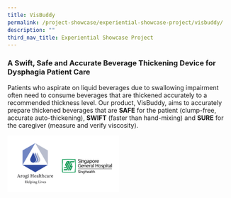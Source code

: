 ```yaml
---
title: VisBuddy
permalink: /project-showcase/experiential-showcase-project/visbuddy/
description: ""
third_nav_title: Experiential Showcase Project
---
```

### A Swift, Safe and Accurate Beverage Thickening Device for Dysphagia Patient Care

Patients who aspirate on liquid beverages due to swallowing impairment often need to consume beverages that are thickened accurately to a recommended thickness level. Our product, VisBuddy, aims to accurately prepare thickened beverages that are **SAFE** for the patient (clump-free, accurate auto-thickening), **SWIFT** (faster than hand-mixing) and **SURE** for the caregiver (measure and verify viscosity).

<img style="width:50%" src="/images/Experiential%20Showcases/VisBuddy/visbuddy%20logos.png">